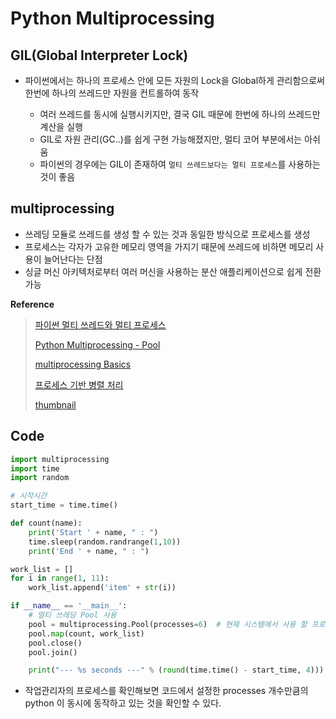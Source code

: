 # Python Multiprocessing

## GIL(Global Interpreter Lock)

- 파이썬에서는 하나의 프로세스 안에 모든 자원의 Lock을 Global하게 관리함으로써 한번에 하나의 쓰레드만 자원을 컨트롤하여 동작

  - 여러 쓰레드를 동시에 실행시키지만, 결국 GIL 때문에 한번에 하나의 쓰레드만 계산을 실행
  - GIL로 자원 관리(GC..)를 쉽게 구현 가능해졌지만, 멀티 코어 부분에서는 아쉬움
  - 파이썬의 경우에는 GIL이 존재하여 `멀티 쓰레드보다는 멀티 프로세스`를 사용하는 것이 좋음

## multiprocessing

- 쓰레딩 모듈로 쓰레드를 생성 할 수 있는 것과 동일한 방식으로 프로세스를 생성
- 프로세스는 각자가 고유한 메모리 영역을 가지기 때문에 쓰레드에 비하면 메모리 사용이 늘어난다는 단점
- 싱글 머신 아키텍처로부터 여러 머신을 사용하는 분산 애플리케이션으로 쉽게 전환 가능

**Reference**

> [파이썬 멀티 쓰레드와 멀티 프로세스](https://monkey3199.github.io/develop/python/2018/12/04/python-pararrel.html)
>
> [Python Multiprocessing - Pool](https://niceman.tistory.com/145)
>
> [multiprocessing Basics](https://pymotw.com/2/multiprocessing/basics.html)
>
> [프로세스 기반 병렬 처리](https://docs.python.org/ko/3/library/multiprocessing.html)
>
> [thumbnail](https://biology-statistics-programming.tistory.com/111)

## Code

```python
import multiprocessing
import time
import random

# 시작시간
start_time = time.time()

def count(name):
    print('Start ' + name, " : ")
    time.sleep(random.randrange(1,10))
    print('End ' + name, " : ")

work_list = []
for i in range(1, 11):
    work_list.append('item' + str(i))

if __name__ == '__main__':
    # 멀티 쓰레딩 Pool 사용
    pool = multiprocessing.Pool(processes=6)  # 현재 시스템에서 사용 할 프로세스 개수
    pool.map(count, work_list)
    pool.close()
    pool.join()

    print("--- %s seconds ---" % (round(time.time() - start_time, 4)))
```

- 작업관리자의 프로세스를 확인해보면 코드에서 설정한 processes 개수만큼의 python 이 동시에 동작하고 있는 것을 확인할 수 있다.
